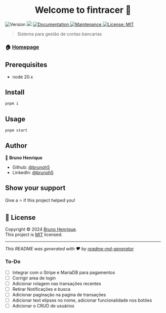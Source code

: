 <h1 align="center">Welcome to fintracer 👋</h1>
<p>
  <img alt="Version" src="https://img.shields.io/badge/version-1.0.0-blue.svg?cacheSeconds=2592000" />
  <img src="https://img.shields.io/badge/node-20.x-blue.svg" />
  <a href="https://github.com/brunoh5/fintracer#readme" target="_blank">
    <img alt="Documentation" src="https://img.shields.io/badge/documentation-yes-brightgreen.svg" />
  </a>
  <a href="https://github.com/brunoh5/fintracer/graphs/commit-activity" target="_blank">
    <img alt="Maintenance" src="https://img.shields.io/badge/Maintained%3F-yes-green.svg" />
  </a>
  <a href="https://github.com/brunoh5/fintracer/blob/master/LICENSE" target="_blank">
    <img alt="License: MIT" src="https://img.shields.io/github/license/brunoh5/fintracer" />
  </a>
</p>

> Sistema para gestão de contas bancarias

### 🏠 [Homepage](https://www.fintracer.com.br/)

## Prerequisites

- node 20.x

## Install

```sh
pnpm i
```

## Usage

```sh
pnpm start
```

## Author

👤 **Bruno Henrique**

* Github: [@brunoh5](https://github.com/brunoh5)
* LinkedIn: [@brunoh5](https://linkedin.com/in/brunoh5)

## Show your support

Give a ⭐️ if this project helped you!

## 📝 License

Copyright © 2024 [Bruno Henrique](https://github.com/brunoh5).<br />
This project is [MIT](https://github.com/brunoh5/fintracer/blob/master/LICENSE) licensed.

***
_This README was generated with ❤️ by [readme-md-generator](https://github.com/kefranabg/readme-md-generator)_

### To-Do

- [ ] Integrar com o Stripe e MariaDB para pagamentos
- [ ] Corrigir area de login
- [ ] Adicionar rolagem nas transações recentes
- [ ] Retirar Notificações e busca
- [ ] Adicionar paginação na pagina de transações
- [ ] Adicionar text elipses no nome, adicionar funcionalidade nos botões
- [ ] Adicionar o CRUD de usuários